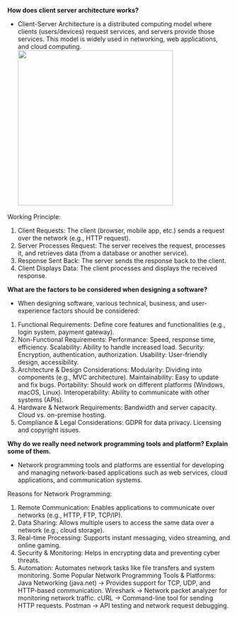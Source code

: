 **How does client server architecture works?**

- Client-Server Architecture is a distributed computing model where clients (users/devices) request services, and servers provide those services. This model is widely used in networking, web applications, and cloud computing.
  <img src="../../../../../Pictures/Saved Pictures/Client-Server-Architecture-1.png" width="350px" height="350px">

Working Principle:

1. Client Requests: The client (browser, mobile app, etc.) sends a request over the network (e.g., HTTP request).
2. Server Processes Request: The server receives the request, processes it, and retrieves data (from a database or another service).
3. Response Sent Back: The server sends the response back to the client.
4. Client Displays Data: The client processes and displays the received response.

**What are the factors to be considered when designing a software?**

- When designing software, various technical, business, and user-experience factors should be considered:

1. Functional Requirements:
   Define core features and functionalities (e.g., login system, payment gateway).
2. Non-Functional Requirements:
   Performance: Speed, response time, efficiency.
   Scalability: Ability to handle increased load.
   Security: Encryption, authentication, authorization.
   Usability: User-friendly design, accessibility.
3. Architecture & Design Considerations:
   Modularity: Dividing into components (e.g., MVC architecture).
   Maintainability: Easy to update and fix bugs.
   Portability: Should work on different platforms (Windows, macOS, Linux).
   Interoperability: Ability to communicate with other systems (APIs).
4. Hardware & Network Requirements:
   Bandwidth and server capacity.
   Cloud vs. on-premise hosting.
5. Compliance & Legal Considerations:
   GDPR for data privacy.
   Licensing and copyright issues.

**Why do we really need network programming tools and platform? Explain some of them.**

- Network programming tools and platforms are essential for developing and managing network-based applications such as web services, cloud applications, and communication systems.

Reasons for Network Programming:

1. Remote Communication: Enables applications to communicate over networks (e.g., HTTP, FTP, TCP/IP).
2. Data Sharing: Allows multiple users to access the same data over a network (e.g., cloud storage).
3. Real-time Processing: Supports instant messaging, video streaming, and online gaming.
4. Security & Monitoring: Helps in encrypting data and preventing cyber threats.
5. Automation: Automates network tasks like file transfers and system monitoring.
   Some Popular Network Programming Tools & Platforms:
   Java Networking (java.net) -> Provides support for TCP, UDP, and HTTP-based communication.
   Wireshark -> Network packet analyzer for monitoring network traffic.
   cURL -> Command-line tool for sending HTTP requests.
   Postman -> API testing and network request debugging.

